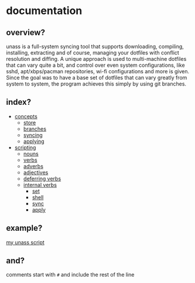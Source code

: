 # documentation
## overview?
unass is a full-system syncing tool that supports downloading, compiling, installing, extracting and of course, managing your dotfiles with conflict resolution and diffing. A unique approach is used to multi-machine dotfiles that can vary quite a bit, and control over even system configurations, like sshd, apt/xbps/pacman repositories, wi-fi configurations and more is given. Since the goal was to have a base set of dotfiles that can vary greatly from system to system, the program achieves this simply by using git branches.

## index?
- [concepts](concepts/)
	- [store](concepts/store)
	- [branches](concepts/branches)
	- [syncing](concepts/syncing)
	- [applying](concepts/applying)
- [scripting](scripting/)
	- [nouns](scripting/nouns)
	- [verbs](scripting/verbs)
	- [adverbs](scripting/adverbs)
	- [adjectives](scripting/adjectives)
	- [deferring verbs](scripting/deferring)
	- [internal verbs](scripting/internals/)
		- [set](scripting/internals/set)
		- [shell](scripting/internals/shell)
		- [sync](scripting/internals/sync)
		- [apply](scripting/internals/apply)

## example?
[my unass script](../unass)

## and?

comments start with `#` and include the rest of the line